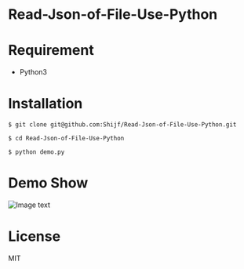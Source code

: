 # Read-Json-of-File-Use-Python

# Requirement

* Python3

# Installation

```
$ git clone git@github.com:Shijf/Read-Json-of-File-Use-Python.git

$ cd Read-Json-of-File-Use-Python

$ python demo.py
```
 # Demo Show

![Image text](https://github.com/Shijf/Read-Json-of-File-Use-Python/blob/master/img/demo.png)

# License

MIT












